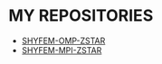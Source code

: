 # MY REPOSITORIES 
- [SHYFEM-OMP-ZSTAR](https://github.com/CMCC-Foundation/SHYFEM-ZSTAR)
- [SHYFEM-MPI-ZSTAR](https://github.com/CMCC-Foundation/SHYFEM/tree/shyfem_mpi_zstar)
